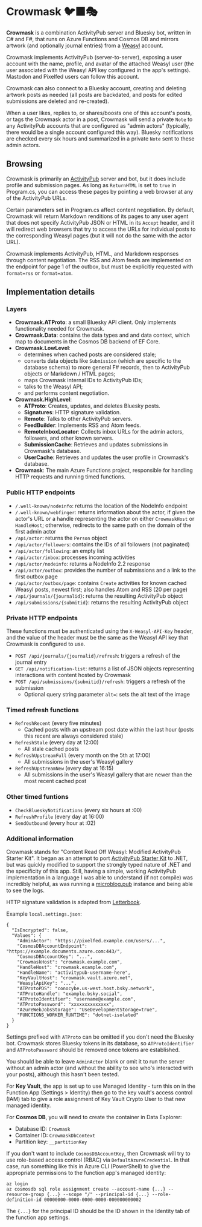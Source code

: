 ﻿# Crowmask 🐦‍⬛🎭

**Crowmask** is a combination ActivityPub server and Bluesky bot, written in
C# and F#, that runs on Azure Functions and Cosmos DB and mirrors artwork (and
optionally journal entries) from a [Weasyl](https://www.weasyl.com/) account.

Crowmask implements ActivityPub (server-to-server), exposing a user account
with the name, profile, and avatar of the attached Weasyl user (the user
associated with the Weasyl API key configured in the app's settings). Mastodon
and Pixelfed users can follow this account.

Crowmask can also connect to a Bluesky account, creating and deleting artwork
posts as needed (all posts are backdated, and posts for edited submissions are
deleted and re-created).

When a user likes, replies to, or shares/boosts one of this account's posts,
or tags the Crowmask actor in a post, Crowmask will send a private `Note` to
any ActivityPub accounts that are configured as "admin actors" (typically,
there would be a single account configured this way). Bluesky notifications
are checked every six hours and summarized in a private `Note` sent to these
admin actors. 

## Browsing

Crowmask is primarily an [ActivityPub](https://www.w3.org/TR/activitypub/)
server and bot, but it does include profile and submission pages. As long as
`ReturnHTML` is set to `true` in Program.cs, you can access these pages by
pointing a web browser at any of the ActivityPub URLs.

Certain parameters set in Program.cs affect content negotiation. By default,
Crowmask will return Markdown renditions of its pages to any user agent that
does not specify ActivityPub JSON or HTML in its `Accept` header, and it will
redirect web browsers that try to access the URLs for individual posts to the
corresponding Weasyl pages (but it will not do the same with the actor URL).

Crowmask implements ActivityPub, HTML, and Markdown responses through content
negotiation. The RSS and Atom feeds are implemented on the endpoint for page 1
of the outbox, but must be explicitly requested with `format=rss` or
`format=atom`.

## Implementation details

### Layers

* **Crowmask.ATProto**: a small Bluesky API client. Only implements functionality needed for Crowmask.
* **Crowmask.Data**: contains the data types and and data context, which map to documents in the Cosmos DB backend of EF Core.
* **Crowmask.LowLevel**:
  * determines when cached posts are considered stale;
  * converts data objects like `Submission` (which are specific to the database schema) to more general F# records, then to ActivityPub objects or Markdown / HTML pages;
  * maps Crowmask internal IDs to ActivityPub IDs;
  * talks to the Weasyl API;
  * and performs content negotiation.
* **Crowmask.HighLevel**:
  * **ATProto**: Creates, updates, and deletes Bluesky posts.
  * **Signatures**: HTTP signature validation.
  * **Remote**: Talks to other ActivityPub servers.
  * **FeedBuilder**: Implements RSS and Atom feeds.
  * **RemoteInboxLocator**: Collects inbox URLs for the admin actors, followers, and other known servers.
  * **SubmissionCache**: Retrieves and updates submissions in Crowmask's database.
  * **UserCache**: Retrieves and updates the user profile in Crowmask's database.
* **Crowmask**: The main Azure Functions project, responsible for handling HTTP requests and running timed functions.

### Public HTTP endpoints

* `/.well-known/nodeinfo`: returns the location of the NodeInfo endpoint
* `/.well-known/webfinger`: returns information about the actor, if given the actor's URL or a handle representing the actor on either `CrowmaskHost` or `HandleHost`; otherwise, redirects to the same path on the domain of the first admin actor
* `/api/actor`: returns the `Person` object
* `/api/actor/followers`: contains the IDs of all followers (not paginated)
* `/api/actor/following`: an empty list
* `/api/actor/inbox`: processes incoming activities
* `/api/actor/nodeinfo`: returns a NodeInfo 2.2 response
* `/api/actor/outbox`: provides the number of submissions and a link to the first outbox page
* `/api/actor/outbox/page`: contains `Create` activities for known cached Weasyl posts, newest first; also handles Atom and RSS (20 per page)
* `/api/journals/{journalid}`: returns the resulting ActivityPub object
* `/api/submissions/{submitid}`: returns the resulting ActivityPub object

### Private HTTP endpoints

These functions must be authenticated using the `X-Weasyl-API-Key` header, and
the value of the header must be the same as the Weasyl API key that Crowmask
is configured to use.

* `POST /api/journals/{journalid}/refresh`: triggers a refresh of the journal entry
* `GET /api/notification-list`: returns a list of JSON objects representing interactions with content hosted by Crowmask
* `POST /api/submissions/{submitid}/refresh`: triggers a refresh of the submission
  * Optional query string parameter `alt=`: sets the alt text of the image

### Timed refresh functions

* `RefreshRecent` (every five minutes)
  * Cached posts with an upstream post date within the last hour (posts this recent are always considered stale)
* `RefreshStale` (every day at 12:00)
  * All stale cached posts
* `RefreshUpstreamFull` (every month on the 5th at 17:00)
  * All submissions in the user's Weasyl gallery
* `RefreshUpstreamNew` (every day at 16:15)
  * All submissions in the user's Weasyl gallery that are newer than the most recent cached post

### Other timed funtions

* `CheckBlueskyNotifications` (every six hours at :00)
* `RefreshProfile` (every day at 16:00)
* `SendOutbound` (every hour at :02)

### Additional information

Crowmask stands for "Content Read Off Weasyl: Modified ActivityPub Starter Kit". It began as an attempt
to port [ActivityPub Starter Kit](https://github.com/jakelazaroff/activitypub-starter-kit) to .NET, but
was quickly modified to support the strongly typed nature of .NET and the specificity of this app.
Still, having a simple, working ActivityPub implementation in a language I was able to understand (if
not compile) was incredibly helpful, as was running a [microblog.pub](`https://docs.microblog.pub/`)
instance and being able to see the logs.

HTTP signature validation is adapted from [Letterbook](https://github.com/Letterbook/Letterbook).

Example `local.settings.json`:

    {
      "IsEncrypted": false,
      "Values": {
        "AdminActor": "https://pixelfed.example.com/users/...",
        "CosmosDBAccountEndpoint": "https://example.documents.azure.com:443/",
        "CosmosDBAccountKey": "...",
        "CrowmaskHost": "crowmask.example.com",
        "HandleHost": "crowmask.example.com",
        "HandleName": "activitypub-username-here",
        "KeyVaultHost": "crowmask.vault.azure.net",
        "WeasylApiKey": "...",
        "ATProtoPDS": "conocybe.us-west.host.bsky.network",
        "ATProtoHandle": "example.bsky.social",
        "ATProtoIdentifier": "username@example.com",
        "ATProtoPassword": "xxxxxxxxxxxxxx",
        "AzureWebJobsStorage": "UseDevelopmentStorage=true",
        "FUNCTIONS_WORKER_RUNTIME": "dotnet-isolated"
      }
    }

Settings prefixed with `ATProto` can be omitted if you don't need the Bluesky
bot. Crowmask stores Bluesky tokens in its database, so `ATProtoIdentifier`
and `ATProtoPassword` should be removed once tokens are established.

You should be able to leave `AdminActor` blank or omit it to run the server
without an admin actor (and without the ability to see who's interacted with
your posts), although this hasn't been tested.

For **Key Vault**, the app is set up to use Managed Identity - turn this on in
the Function App (Settings > Identity) then go to the key vault's access
control (IAM) tab to give a role assignment of Key Vault Crypto User to that
new managed identity.

For **Cosmos DB**, you will need to create the container in Data Explorer:

* Database ID: `Crowmask`
* Container ID: `CrowmaskDbContext`
* Partition key: `__partitionKey`

If you don't want to include `CosmosDBAccountKey`, then Crowmask will try to
use role-based access control (RBAC) via `DefaultAzureCredential`. In that
case, run something like this in Azure CLI (PowerShell) to give the
appropriate permissions to the function app's managed identity:

    az login
    az cosmosdb sql role assignment create --account-name {...} --resource-group {...} --scope "/" --principal-id {...} --role-definition-id 00000000-0000-0000-0000-000000000002

The `{...}` for the principal ID should be the ID shown in the Identity tab of
the function app settings.
